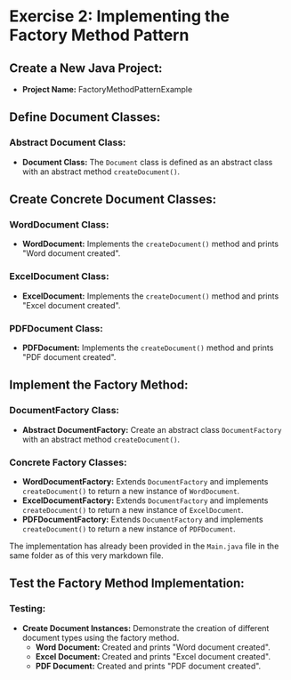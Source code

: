# Exercise 2: Implementing the Factory Method Pattern

## Create a New Java Project:
- **Project Name:** FactoryMethodPatternExample

## Define Document Classes:

### Abstract Document Class:
- **Document Class:** The `Document` class is defined as an abstract class with an abstract method `createDocument()`.

## Create Concrete Document Classes:

### WordDocument Class:
- **WordDocument:** Implements the `createDocument()` method and prints "Word document created".

### ExcelDocument Class:
- **ExcelDocument:** Implements the `createDocument()` method and prints "Excel document created".

### PDFDocument Class:
- **PDFDocument:** Implements the `createDocument()` method and prints "PDF document created".

## Implement the Factory Method:

### DocumentFactory Class:
- **Abstract DocumentFactory:** Create an abstract class `DocumentFactory` with an abstract method `createDocument()`.

### Concrete Factory Classes:
- **WordDocumentFactory:** Extends `DocumentFactory` and implements `createDocument()` to return a new instance of `WordDocument`.
- **ExcelDocumentFactory:** Extends `DocumentFactory` and implements `createDocument()` to return a new instance of `ExcelDocument`.
- **PDFDocumentFactory:** Extends `DocumentFactory` and implements `createDocument()` to return a new instance of `PDFDocument`.

The implementation has already been provided in the `Main.java` file in the same folder as of this very markdown file.

## Test the Factory Method Implementation:

### Testing:
- **Create Document Instances:** Demonstrate the creation of different document types using the factory method.
  - **Word Document:** Created and prints "Word document created".
  - **Excel Document:** Created and prints "Excel document created".
  - **PDF Document:** Created and prints "PDF document created".